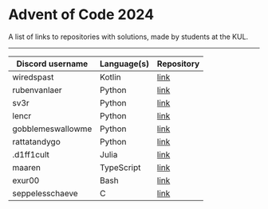 # Advent of Code 2024

A list of links to repositories with solutions, made by students at the KUL.

---

| Discord username     | Language(s)                 | Repository                                             |
|----------------------|-----------------------------|--------------------------------------------------------|
| wiredspast           | Kotlin                      | [link](https://github.com/JonasssC/AoC-2024)           |
| rubenvanlaer         | Python                      | [link](https://github.com/ruben-vl/aoc)                |
| sv3r                 | Python                      | [link](https://github.com/Sv3r/aoc-2024)               |
| lencr                | Python                      | [link](https://github.com/LC-Grrr/aoc-2024)            |
| gobblemeswallowme    | Python                      | [link](https://github.com/iEndrath/AOC-2024)           |
| rattatandygo         | Python                      | [link](https://github.com/RattatAndyGo/aoc-2024)       |
| .d1ff1cult           | Julia                       | [link](https://github.com/d1ff1cult0/aoc-2024)         |
| maaren               | TypeScript                  | [link](https://github.com/mhkdepauw/aoc_2024)          |
| exur00               | Bash                        | [link](https://github.com/exur00/aoc2024)              |
| seppelesschaeve      | C                           | [link](https://github.com/SeppeLesschaeve/AOC_2024)    |
